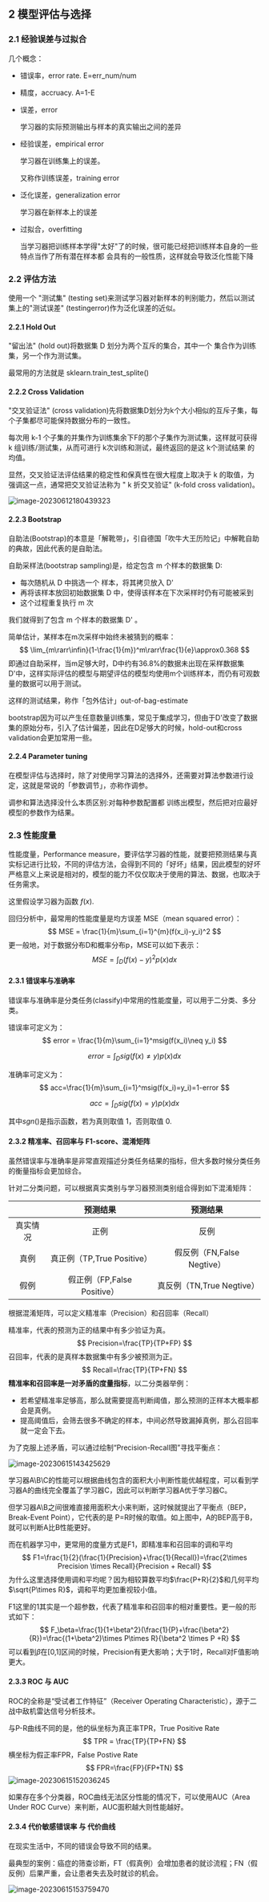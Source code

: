 ## 2 模型评估与选择

### 2.1 经验误差与过拟合

几个概念：

- 错误率，error rate.  E=err_num/num

- 精度，accruacy. A=1-E

- 误差，error

  学习器的实际预测输出与样本的真实输出之间的差异

- 经验误差，empirical error

  学习器在训练集上的误差。

  又称作训练误差，training error

- 泛化误差，generalization error

  学习器在新样本上的误差

- 过拟合，overfitting

  当学习器把训练样本学得"太好"了的时候，很可能已经把训练样本自身的一些特点当作了所有潜在样本都 会具有的一般性质，这样就会导致泛化性能下降

### 2.2 评估方法

使用一个 "测试集" (testing set)来测试学习器对新样本的判别能力，然后以测试集上的"测试误差" (testingerror)作为泛化误差的近似。

#### 2.2.1 Hold Out

"留出法" (hold out)将数据集 D 划分为两个互斥的集合，其中一个 集合作为训练集，另一个作为测试集。

最常用的方法就是 sklearn.train_test_splite()

#### 2.2.2 Cross Validation

"交叉验证法" (cross validation)先将数据集D划分为k个大小相似的互斥子集，每个子集都尽可能保持数据分布的一致性。

每次用 k-1 个子集的并集作为训练集余下F的那个子集作为测试集，这样就可获得 k 组训练/测试集，从而可进行 k次训练和测试，最终返回的是这 k个测试结果 的均值。

显然，交叉验证法评估结果的稳定性和保真性在很大程度上取决于 k 的取值，为强调这一点，通常把交叉验证法称为 " k 折交叉验证" (k-fold cross validation)。

![image-20230612180439323](https://raw.githubusercontent.com/ryanzhangga1991/img_cache/main/uPic/image-20230612180439323.png)

#### 2.2.3 Bootstrap

自助法(Bootstrap)的本意是「解靴带」，引自德国「吹牛大王历险记」中解靴自助的典故，因此代表的是自助法。

自助采样法(bootstrap sampling)是，给定包含 m 个样本的数据集 D:

- 每次随机从 D 中挑选一个 样本，将其拷贝放入 D' 
- 再将该样本放回初始数据集 D 中，使得该样本在下次采样时仍有可能被采到
- 这个过程重复执行 m 次

我们就得到了包含 m 个样本的数据集  D' 。

简单估计，某样本在m次采样中始终未被猜到的概率：
$$
\lim_{m\rarr\infin}(1-\frac{1}{m})^m\rarr\frac{1}{e}\approx0.368
$$
即通过自助采样，当m足够大时，D中约有36.8%的数据未出现在采样数据集D'中，这样实际评估的模型与期望评估的模型均使用m个训练样本，而仍有可观数量的数据可以用于测试。

这样的测试结果，称作「包外估计」out-of-bag-estimate

bootstrap因为可以产生任意数量训练集，常见于集成学习，但由于D'改变了数据集的原始分布，引入了估计偏差，因此在D足够大的时候，hold-out和cross validation会更加常用一些。

#### 2.2.4 Parameter tuning

在模型评估与选择时，除了对使用学习算法的选择外，还需要对算法参数进行设定，这就是常说的「参数调节」，亦称作调参。

调参和算法选择没什么本质区别:对每种参数配置都 训练出模型，然后把对应最好模型的参数作为结果。

### 2.3 性能度量

性能度量，Performance measure，要评估学习器的性能，就要把预测结果与真实标记进行比较，不同的评估方法，会得到不同的「好坏」结果，因此模型的好坏严格意义上来说是相对的，模型的能力不仅仅取决于使用的算法、数据，也取决于任务需求。

这里假设学习器为函数 $f(x)$.

回归分析中，最常用的性能度量是均方误差 MSE（mean squared error）：
$$
MSE = \frac{1}{m}\sum_{i=1}^{m}(f(x_i)-y_i)^2
$$
更一般地，对于数据分布D和概率分布p，MSE可以如下表示：
$$
MSE=\int_D(f(x)-y)^2p(x)dx
$$

#### 2.3.1 错误率与准确率

错误率与准确率是分类任务(classify)中常用的性能度量，可以用于二分类、多分类。

错误率可定义为：
$$
error = \frac{1}{m}\sum_{i=1}^msig(f(x_i)\neq y_i)
$$

$$
error=\int_Dsig(f(x)\neq y)p(x)dx
$$



准确率可定义为：
$$
acc=\frac{1}{m}\sum_{i=1}^msig(f(x_i)=y_i)=1-error
$$

$$
 acc=\int_Dsig(f(x)= y)p(x)dx
$$

其中$sgn()$是指示函数，若为真则取值 1，否则取值 0.

#### 2.3.2 精准率、召回率与 F1-score、混淆矩阵

虽然错误率与准确率是非常直观描述分类任务结果的指标，但大多数时候分类任务的衡量指标会更加综合。

针对二分类问题，可以根据真实类别与学习器预测类别组合得到如下混淆矩阵：

|          |          预测结果           | 预测结果 |
| :------: | :-------------------------: | :------------------------: |
| 真实情况 |            正例             |            反例            |
|   真例   | 真正例（TP,True Positive）  | 假反例（FN,False Negtive） |
|   假例   | 假正例（FP,False Positive） | 真反例（TN,True Negtive）  |

根据混淆矩阵，可以定义精准率（Precision）和召回率（Recall）

精准率，代表的预测为正的结果中有多少验证为真。
$$
Precision=\frac{TP}{TP+FP}
$$
召回率，代表的是真样本数据集中有多少被预测为正。
$$
Recall=\frac{TP}{TP+FN}
$$
**精准率和召回率是一对矛盾的度量指标**，以二分类器举例：

- 若希望精准率足够高，那么就需要提高判断阈值，那么预测的正样本大概率都会是真例。
- 提高阈值后，会筛去很多不确定的样本，中间必然导致漏掉真例，那么召回率就一定会下去。

为了克服上述矛盾，可以通过绘制“Precision-Recall图”寻找平衡点：

![image-20230615143425629](https://raw.githubusercontent.com/ryanzhangga1991/img_cache/main/uPic/image-20230615143425629.png)

学习器A\B\C的性能可以根据曲线包含的面积大小判断性能优越程度，可以看到学习器A的曲线完全覆盖了学习器C，因此可以判断学习器A优于学习器C。

但学习器A\B之间很难直接用面积大小来判断，这时候就提出了平衡点（BEP，Break-Event Point），它代表的是 P=R时候的取值。如上图中，A的BEP高于B，就可以判断A比B性能更好。

而在机器学习中，更常用的度量方式是F1，即精准率和召回率的调和平均
$$
F1=\frac{1}{2}(\frac{1}{Precision}+\frac{1}{Recall})=\frac{2\times Precision \times Recall}{Precision + Recall}
$$
为什么这里选择使用调和平均呢？因为相较算数平均$\frac{P+R}{2}$和几何平均$\sqrt{P\times R}$，调和平均更加重视较小值。

F1这里的1其实是一个超参数，代表了精准率和召回率的相对重要性。更一般的形式如下：
$$
F_\beta=\frac{1}{1+\beta^2}(\frac{1}{P}+\frac{\beta^2}{R})=\frac{(1+\beta^2)\times P\times R}{\beta^2 \times P +R}
$$
可以看到$\beta$在[0,1]区间的时候，Precision有更大影响；大于1时，Recall对F值影响更大。

#### 2.3.3 ROC 与 AUC

ROC的全称是“受试者工作特征”（Receiver Operating Characteristic），源于二战中敌机雷达信号分析技术。

与P-R曲线不同的是，他的纵坐标为真正率TPR，True Positive Rate
$$
TPR = \frac{TP}{TP+FN}
$$
横坐标为假正率FPR，False Postive Rate
$$
FPR=\frac{FP}{FP+TN}
$$
![image-20230615152036245](https://raw.githubusercontent.com/ryanzhangga1991/img_cache/main/uPic/image-20230615152036245.png)

如果存在多个分类器，ROC曲线无法区分性能的情况下，可以使用AUC（Area Under ROC Curve）来判断，AUC面积越大则性能越好。

#### 2.3.4 代价敏感错误率 与 代价曲线

在现实生活中，不同的错误会导致不同的结果。

最典型的案例：癌症的筛查诊断，FT（假真例）会增加患者的就诊流程；FN（假反例）后果严重，会让患者失去及时就诊的机会。

![image-20230615153759470](https://raw.githubusercontent.com/ryanzhangga1991/img_cache/main/uPic/image-20230615153759470.png)
